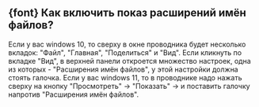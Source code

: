 ## {font} Как включить показ расширений имён файлов?
Если у вас windows 10, то сверху в окне проводника будет несколько вкладок: "Файл", "Главная", "Поделиться" и "Вид". Если кликнуть по вкладке "Вид", в верхней панели откроется множество настроек, одна из которых - "Расширения имён файлов", у этой настройки должна стоять галочка. Если у вас windows 11, то в проводнике надо нажать сверху на кнопку "Просмотреть" → "Показать" → и поставить галочку напротив "Расширения имён файлов".